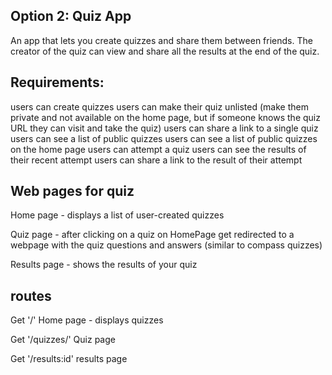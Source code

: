 ## Option 2: Quiz App
An app that lets you create quizzes and share them between friends. The creator of the quiz can view and share all the results at the end of the quiz.

## Requirements:
users can create quizzes
users can make their quiz unlisted (make them private and not available on the home page, but if someone knows the quiz URL they can visit and take the quiz)
users can share a link to a single quiz
users can see a list of public quizzes
users can see a list of public quizzes on the home page
users can attempt a quiz
users can see the results of their recent attempt
users can share a link to the result of their attempt

## Web pages for quiz
Home page - displays a list of user-created quizzes 

Quiz page - after clicking on a quiz on HomePage get redirected to a webpage with the quiz questions and answers 
(similar to compass quizzes)

Results page - shows the results of your quiz 

## routes 

Get '/' Home page - displays quizzes

Get '/quizzes/' Quiz page 

Get '/results:id' results page
